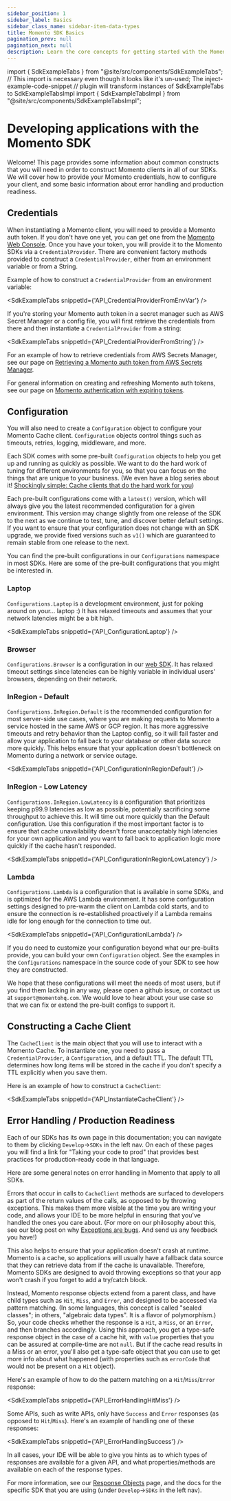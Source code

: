 ```yaml
---
sidebar_position: 1
sidebar_label: Basics
sidebar_class_name: sidebar-item-data-types
title: Momento SDK Basics
pagination_prev: null
pagination_next: null
description: Learn the core concepts for getting started with the Momento SDKs.
---
```


import { SdkExampleTabs } from "@site/src/components/SdkExampleTabs";
// This import is necessary even though it looks like it's un-used; The inject-example-code-snippet
// plugin will transform instances of SdkExampleTabs to SdkExampleTabsImpl
import { SdkExampleTabsImpl } from "@site/src/components/SdkExampleTabsImpl";

# Developing applications with the Momento SDK

Welcome! This page provides some information about common constructs that you will need in order to construct Momento clients in all of our SDKs. We will cover how to provide your Momento credentials, how to configure your client, and some basic information about error handling and production readiness.

## Credentials

When instantiating a Momento client, you will need to provide a Momento auth token.  If you don't have one yet, you can get one from the [Momento Web Console](https://console.gomomento.com/).  Once you have your token, you will provide it to the Momento SDKs via a `CredentialProvider`.  There are convenient factory methods provided to construct a `CredentialProvider`, either from an environment variable or from a String.

Example of how to construct a `CredentialProvider` from an environment variable:

<SdkExampleTabs snippetId={'API_CredentialProviderFromEnvVar'} />

If you're storing your Momento auth token in a secret manager such as AWS Secret Manager or a config file, you will first retrieve the credentials from there and then instantiate a `CredentialProvider` from a string:

<SdkExampleTabs snippetId={'API_CredentialProviderFromString'} />

For an example of how to retrieve credentials from AWS Secrets Manager, see our page on [Retrieving a Momento auth token from AWS Secrets Manager](/develop/integrations/aws-secrets-manager).

For general information on creating and refreshing Momento auth tokens, see our page on [Momento authentication with expiring tokens](/develop/guides/working-with-momento-auth-tokens).

## Configuration

You will also need to create a `Configuration` object to configure your Momento Cache client. `Configuration` objects control things such as timeouts, retries, logging, middleware, and more.

Each SDK comes with some pre-built `Configuration` objects to help you get up and running as quickly as possible. We want to do the hard work of
tuning for different environments for you, so that you can focus on the things that are unique to your business. (We even have a blog series about it! [Shockingly simple: Cache clients that do the hard work for you](https://www.gomomento.com/blog/shockingly-simple-cache-clients-that-do-the-hard-work-for-you))

Each pre-built configurations come with a `latest()` version, which will always give you the latest recommended configuration for a given environment. This version may change slightly from one release of the SDK to the next as we continue to test, tune, and discover better default settings. If you want to ensure that your configuration does not change with an SDK upgrade, we provide fixed versions such as `v1()` which are guaranteed to remain stable from one release to the next. 

You can find the pre-built configurations in our `Configurations` namespace in most SDKs. Here are some of the pre-built configurations that
you might be interested in.

### Laptop

`Configurations.Laptop` is a development environment, just for poking around on your... laptop :) It has relaxed timeouts and assumes that your network latencies might be a bit high.

<SdkExampleTabs snippetId={'API_ConfigurationLaptop'} />

### Browser

`Configurations.Browser` is a configuration in our [web SDK](/develop/sdks/web). It has relaxed timeout settings since latencies can be highly variable in individual users' browsers, depending on their network.

### InRegion - Default

`Configurations.InRegion.Default` is the recommended configuration for most server-side use cases, where you are making requests to Momento a service hosted in the same AWS or GCP region. It has more aggressive timeouts and retry behavior than the Laptop config, so it will fail faster and allow your application to fall back to your database or other data source more quickly. This helps ensure that your application doesn't bottleneck on Momento during a network or service outage.

<SdkExampleTabs snippetId={'API_ConfigurationInRegionDefault'} />

### InRegion - Low Latency

`Configurations.InRegion.LowLatency` is a configuration that prioritizes keeping p99.9 latencies as low as possible, potentially sacrificing some throughput to achieve this. It will time out more quickly than the Default configuration. Use this configuration if the most important factor is to ensure that cache unavailability doesn't force unacceptably high latencies for your own application and you want to fall back to application logic more quickly if the cache hasn't responded.

<SdkExampleTabs snippetId={'API_ConfigurationInRegionLowLatency'} />

### Lambda

`Configurations.Lambda` is a configuration that is available in some SDKs, and is optimized for the AWS Lambda environment. It has some configuration settings designed to pre-warm the client on Lambda cold starts, and to ensure the connection is re-established proactively if a Lambda remains idle for long enough for the connection to time out.

<SdkExampleTabs snippetId={'API_ConfigurationILambda'} />

If you do need to customize your configuration beyond what our pre-builts provide, you can build your own `Configuration`
object.  See the examples in the `Configurations` namespace in the source code of your SDK  to see how they are constructed.

We hope that these configurations will meet the needs of most users, but if you find them lacking in any way, please
open a github issue, or contact us at `support@momentohq.com`. We would love to hear about your use case so that we
can fix or extend the pre-built configs to support it.

## Constructing a Cache Client

The `CacheClient` is the main object that you will use to interact with a Momento Cache.  To instantiate one, you need to pass a `CredentialProvider`, a `Configuration`, and a default TTL.  The default TTL determines how long items will be stored in the cache if you don't specify a TTL explicitly when you save them.

Here is an example of how to construct a `CacheClient`:

<SdkExampleTabs snippetId={'API_InstantiateCacheClient'} />

## Error Handling / Production Readiness

Each of our SDKs has its own page in this documentation; you can navigate to them by clicking `Develop`->`SDKs` in the left nav.  On each of these pages you will find a link for "Taking your code to prod" that provides best practices for production-ready code in that language.

Here are some general notes on error handling in Momento that apply to all SDKs.

Errors that occur in calls to `CacheClient` methods are surfaced to developers as part of the return values of the calls, as opposed to by throwing exceptions. This makes them more visible at the time you are writing your code, and allows your IDE to be more helpful in ensuring that you've handled the ones you care about. (For more on our philosophy about this, see our blog post on why [Exceptions are bugs](https://www.gomomento.com/blog/exceptions-are-bugs). And send us any feedback you have!)

This also helps to ensure that your application doesn't crash at runtime. Momento is a cache, so applications will usually have a fallback data source that they can retrieve data from if the cache is unavailable. Therefore, Momento SDKs are designed to avoid throwing exceptions so that your app won't crash if you forget to add a try/catch block. 

Instead, Momento response objects extend from a parent class, and have child types such as `Hit`, `Miss`, and `Error`, and designed to be accessed via pattern matching. (In some languages, this concept is called "sealed classes"; in others, "algebraic data types". It is a flavor of polymorphism.) So, your code checks whether the response is a `Hit`, a `Miss`, or an `Error`, and then branches accordingly. Using this approach, you get a type-safe response object in the case of a cache hit, with `value` properties that you can be assured at compile-time are not `null`. But if the cache read results in a Miss or an error, you'll also get a type-safe object that you can use to get more info about what happened (with properties such as `errorCode` that would not be present on a `Hit` object).

Here's an example of how to do the pattern matching on a `Hit`/`Miss`/`Error` response:

<SdkExampleTabs snippetId={'API_ErrorHandlingHitMiss'} />

Some APIs, such as write APIs, only have `Success` and `Error` responses (as opposed to `Hit`/`Miss`). Here's an example of handling one of these responses:

<SdkExampleTabs snippetId={'API_ErrorHandlingSuccess'} />

In all cases, your IDE will be able to give you hints as to which types of responses are available for a given API, and what properties/methods are available on each of the response types.

For more information, see our [Response Objects](/develop/api-reference/response-objects) page, and the docs for the specific SDK that you are using (under `Develop`->`SDKs` in the left nav).




